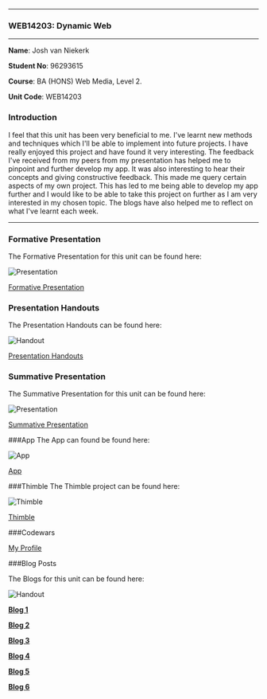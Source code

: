 ***

### WEB14203: Dynamic Web 

***

**Name**: Josh van Niekerk

**Student No**: 96293615

**Course**: BA (HONS) Web Media, Level 2.

**Unit Code**: WEB14203

### Introduction

I feel that this unit has been very beneficial to me. I've learnt new methods and techniques which I'll be able to implement into future projects. I have really enjoyed this project and have found it very interesting. The feedback I've received from my peers from my presentation has helped me to pinpoint and further develop my app. It was also interesting to hear their concepts and giving constructive feedback. This made me query certain aspects of my own project. This has led to me being able to develop my app further and I would like to be able to take this project on further as I am very interested in my chosen topic. The blogs have also helped me to reflect on what I've learnt each week.

***

### Formative Presentation

The Formative Presentation for this unit can be found here:

![Presentation](https://lh3.ggpht.com/9rwhkrvgiLhXVBeKtScn1jlenYk-4k3Wyqt1PsbUr9jhGew0Gt1w9xbwO4oePPd5yOM=w80)

[Formative Presentation](https://docs.google.com/presentation/d/1XQ6HaA761HCzdc6vqGLIC6VFaLhY1lXQeiWcjO9EdN4/edit?usp=sharing)

### Presentation Handouts
The Presentation Handouts can be found here:

![Handout](https://lh4.ggpht.com/-wROmWQVYTcjs3G6H0lYkBK2nPGYsY75Ik2IXTmOO2Oo0SMgbDtnF0eqz-BRR1hRQg=w80)

[Presentation Handouts](https://docs.google.com/document/d/15MgAK_beKD1e0xC9cCGBq0MnYeTsMy_TRUDlgZ4e3QY/edit?usp=sharing)

### Summative Presentation

The Summative Presentation for this unit can be found here:

![Presentation](https://lh3.ggpht.com/9rwhkrvgiLhXVBeKtScn1jlenYk-4k3Wyqt1PsbUr9jhGew0Gt1w9xbwO4oePPd5yOM=w80)

[Summative Presentation](https://docs.google.com/presentation/d/1tPw1tLlG1nePenXgtS7MoqQlRijt1FHYX9KHUDfnIuw/edit?usp=sharing)

###App
The App can found be found here:

![App](https://gyazo.com/30267e74e151efc4d40a6828e2ea7658.png)

[App](https://joshvn.github.io/nightlife/)

###Thimble
The Thimble project can be found here:

![Thimble](https://gyazo.com/1042fd65d2aa897138beac08706af849.png)


[Thimble](https://thimbleprojects.org/joshvn/127107/)

###Codewars

[My Profile](https://www.codewars.com/users/joshvn)

###Blog Posts

The Blogs for this unit can be found here:

![Handout](https://lh4.ggpht.com/-wROmWQVYTcjs3G6H0lYkBK2nPGYsY75Ik2IXTmOO2Oo0SMgbDtnF0eqz-BRR1hRQg=w80)

[**Blog 1**](https://docs.google.com/document/d/1ktdms_SMG7rJNvDDeV_KYYw_j78NF5G83d18KuraQVs/edit?usp=sharing)

[**Blog 2**](https://docs.google.com/document/d/14z4Tu6ySwG3a4a0y5t_L9qLpbkWr_5X_2ri3TL6dTWY/edit?usp=sharing)

[**Blog 3**](https://docs.google.com/document/d/1ll9C70hipzgIf8JrMt0qPzOAoAcdiFXrICS1iw7NvCs/edit?usp=sharing)

[**Blog 4**](https://docs.google.com/document/d/1jXi6xJg8O-SeCEO34jXQpp1XW5zlC2CCmimH2psG9zk/edit?usp=sharing)

[**Blog 5**](https://docs.google.com/document/d/1dQN83bVQiwUmICBf6fXUsrIekzllM4NuilfP4HwZU48/edit?usp=sharing)

[**Blog 6**](https://docs.google.com/document/d/1cAMt50NVCZ4X2BVk3TBQUIbXtK7t1ixO1PaOKQQo0G8/edit?usp=sharing)
